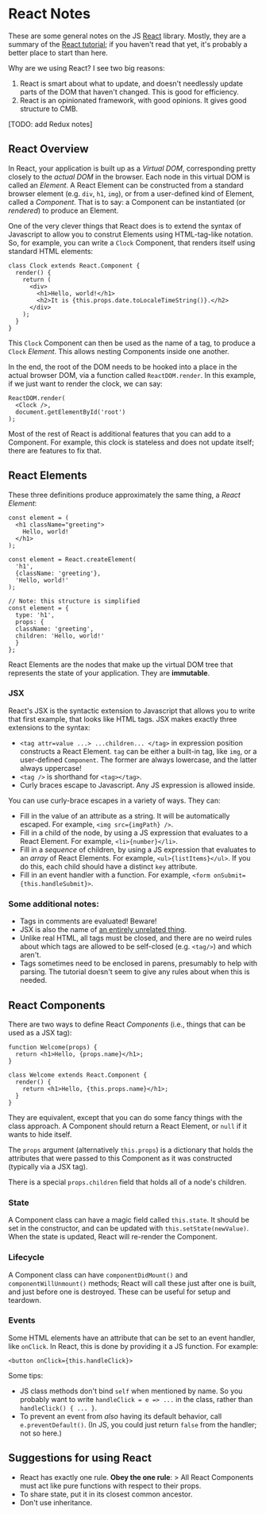 # React Notes

These are some general notes on the JS [React](https://reactjs.org/) library.
Mostly, they are a summary of the
[React tutorial](https://reactjs.org/docs/hello-world.html); if you haven't read
that yet, it's probably a better place to start than here.

Why are we using React? I see two big reasons:

1. React is smart about what to update, and doesn't needlessly update parts of
the DOM that haven't changed. This is good for efficiency.
2. React is an opinionated framework, with good opinions. It gives good
structure to CMB.

[TODO: add Redux notes]


## React Overview

In React, your application is built up as a _Virtual DOM_, corresponding pretty
closely to the _actual DOM_ in the browser. Each node in this virtual DOM is
called an _Element_. A React Element can be constructed from a standard browser
element (e.g. `div`, `h1`, `img`), or from a user-defined kind of Element,
called a _Component_. That is to say: a Component can be instantiated (or
_rendered_) to produce an Element.

One of the very clever things that React does is to extend the syntax of
Javascript to allow you to construt Elements using HTML-tag-like notation. So,
for example, you can write a `Clock` Component, that renders itself using
standard HTML elements:

    class Clock extends React.Component {
      render() {
        return (
          <div>
            <h1>Hello, world!</h1>
            <h2>It is {this.props.date.toLocaleTimeString()}.</h2>
          </div>
        );
      }
    }

This `Clock` Component can then be used as the name of a tag, to produce a
`Clock` _Element_. This allows nesting Components inside one another.

In the end, the root of the DOM needs to be hooked into a place in the actual
browser DOM, via a function called `ReactDOM.render`. In this example, if we
just want to render the clock, we can say:

    ReactDOM.render(
      <Clock />,
      document.getElementById('root')
    );

Most of the rest of React is additional features that you can add to a
Component. For example, this clock is stateless and does not update itself;
there are features to fix that.

## React Elements

These three definitions produce approximately the same thing, a _React Element_:

    const element = (
      <h1 className="greeting">
        Hello, world!
      </h1>
    );
    
    const element = React.createElement(
      'h1',
      {className: 'greeting'},
      'Hello, world!'
    );
    
    // Note: this structure is simplified
    const element = {
      type: 'h1',
      props: {
      className: 'greeting',
      children: 'Hello, world!'
      }
    };

React Elements are the nodes that make up the virtual DOM tree that represents
the state of your application. They are **immutable**.


### JSX

React's JSX is the syntactic extension to Javascript that allows you to write
that first example, that looks like HTML tags. JSX makes exactly three
extensions to the syntax:

- `<tag attr=value ...> ...children... </tag>` in expression position constructs
  a React Element. `tag` can be either a built-in tag, like `img`, or a
  user-defined `Component`. The former are always lowercase, and the latter
  always uppercase!
- `<tag />` is shorthand for `<tag></tag>`.
- Curly braces escape to Javascript. Any JS expression is allowed inside.

You can use curly-brace escapes in a variety of ways. They can:

- Fill in the value of an attribute as a string. It will be automatically
  escaped. For example, `<img src={imgPath} />`.
- Fill in a child of the node, by using a JS expression that evaluates to a
  React Element. For example, `<li>{number}</li>`.
- Fill in a _sequence_ of children, by using a JS expression that evaluates to
  an _array_ of React Elements. For example, `<ul>{listItems}</ul>`. If you do
  this, each child should have a distinct `key` attribute.
- Fill in an event handler with a function. For example, `<form
  onSubmit={this.handleSubmit}>`.

### Some additional notes:

- Tags in comments are evaluated! Beware!
- JSX is also the name of [an entirely unrelated thing](https://jsx.github.io/).
- Unlike real HTML, all tags must be closed, and there are no weird rules about
which tags are allowed to be self-closed (e.g. `<tag/>`) and which aren't.
- Tags sometimes need to be enclosed in parens, presumably to help with parsing.
The tutorial doesn't seem to give any rules about when this is needed.


## React Components

There are two ways to define React _Components_ (i.e., things that can be used
as a JSX tag):

    function Welcome(props) {
      return <h1>Hello, {props.name}</h1>;
    }

    class Welcome extends React.Component {
      render() {
        return <h1>Hello, {this.props.name}</h1>;
      }
    }

They are equivalent, except that you can do some fancy things with the class
approach. A Component should return a React Element, or `null` if it wants to
hide itself.

The `props` argument (alternatively `this.props`) is a dictionary that holds the
attributes that were passed to this Component as it was constructed (typically
via a JSX tag).

There is a special `props.children` field that holds all of a node's children.

### State

A Component class can have a magic field called `this.state`. It should be set
in the constructor, and can be updated with `this.setState(newValue)`. When the
state is updated, React will re-render the Component.

### Lifecycle

A Component class can have `componentDidMount()` and `componentWillUnmount()`
methods; React will call these just after one is built, and just before one is
destroyed. These can be useful for setup and teardown.

### Events

Some HTML elements have an attribute that can be set to an event handler, like
`onClick`. In React, this is done by providing it a JS function. For example:

    <button onClick={this.handleClick}>

Some tips:

- JS class methods don't bind `self` when mentioned by name. So you probably
  want to write `handleClick = e => ...` in the class, rather than
  `handleClick() { ... }`.
- To prevent an event from _also_ having its default behavior, call
  `e.preventDefault()`. (In JS, you could just return `false` from the handler;
  not so here.)

## Suggestions for using React

- React has exactly one rule. **Obey the one rule**:
      > All React Components must act like pure functions with respect to their props.
- To share state, put it in its closest common ancestor.
- Don't use inheritance.



